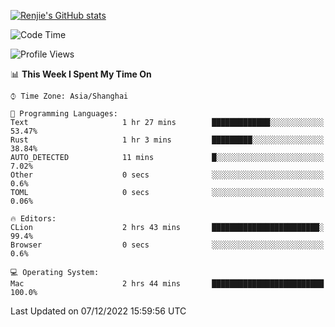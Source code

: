 [![Renjie's GitHub stats](https://github-readme-stats.vercel.app/api?username=liurenjie1024&show_icons=true&theme=chartreuse-dark)](https://github.com/anuraghazra/github-readme-stats)

<!--START_SECTION:waka-->
![Code Time](http://img.shields.io/badge/Code%20Time-390%20hrs%2046%20mins-blue)

![Profile Views](http://img.shields.io/badge/Profile%20Views-25-blue)

📊 **This Week I Spent My Time On** 

```text
⌚︎ Time Zone: Asia/Shanghai

💬 Programming Languages: 
Text                     1 hr 27 mins        █████████████░░░░░░░░░░░░   53.47% 
Rust                     1 hr 3 mins         █████████░░░░░░░░░░░░░░░░   38.84% 
AUTO_DETECTED            11 mins             █░░░░░░░░░░░░░░░░░░░░░░░░   7.02% 
Other                    0 secs              ░░░░░░░░░░░░░░░░░░░░░░░░░   0.6% 
TOML                     0 secs              ░░░░░░░░░░░░░░░░░░░░░░░░░   0.06%

🔥 Editors: 
CLion                    2 hrs 43 mins       ████████████████████████░   99.4% 
Browser                  0 secs              ░░░░░░░░░░░░░░░░░░░░░░░░░   0.6%

💻 Operating System: 
Mac                      2 hrs 44 mins       █████████████████████████   100.0%

```


 Last Updated on 07/12/2022 15:59:56 UTC
<!--END_SECTION:waka-->

